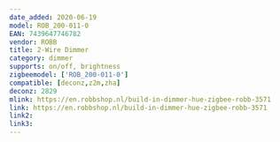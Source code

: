 ```yaml
---
date_added: 2020-06-19
model: ROB_200-011-0
EAN: 7439647746782
vendor: ROBB
title: 2-Wire Dimmer
category: dimmer
supports: on/off, brightness
zigbeemodel: ['ROB_200-011-0']
compatible: [deconz,z2m,zha]
deconz: 2829
mlink: https://en.robbshop.nl/build-in-dimmer-hue-zigbee-robb-3571
link: https://en.robbshop.nl/build-in-dimmer-hue-zigbee-robb-3571
link2: 
link3: 
---
```

